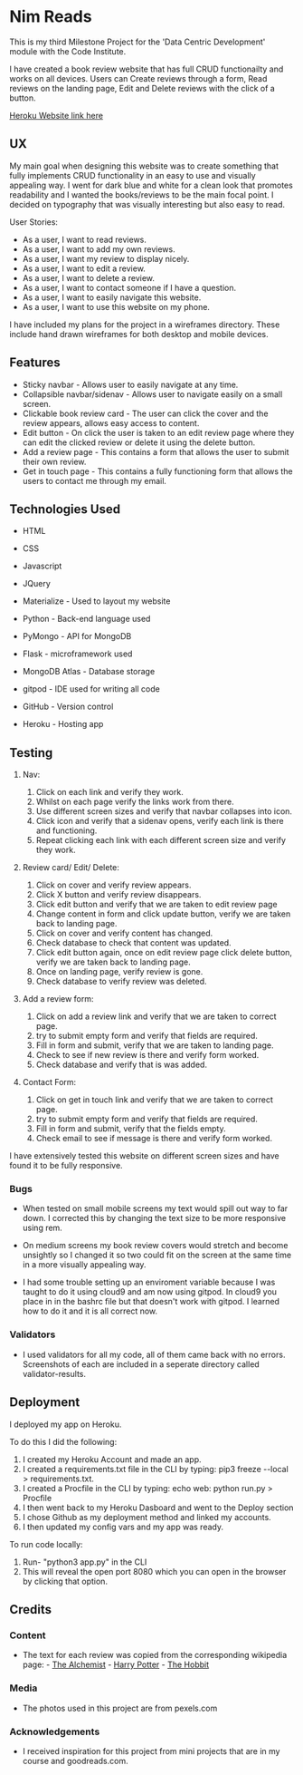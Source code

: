 # Nim Reads

This is my third Milestone Project for the 'Data Centric Development' module with the Code Institute.

I have created a book review website that has full CRUD functionailty and works on all devices. Users can Create reviews through a form, Read reviews on the landing page, Edit and Delete reviews with the click of a button.

[Heroku Website link here](https://nim-reads.herokuapp.com/) 
## UX
 
My main goal when designing this website was to create something that fully implements CRUD functionality in an easy to use and visually appealing way. I went for dark blue and white for a clean look that promotes readability and I wanted the books/reviews to be the main focal point. I decided on typography that was visually interesting but also easy to read.   

User Stories:
- As a user, I want to read reviews.
- As a user, I want to add my own reviews.
- As a user, I want my review to display nicely.
- As a user, I want to edit a review.
- As a user, I want to delete a review.
- As a user, I want to contact someone if I have a question.
- As a user, I want to easily navigate this website.
- As a user, I want to use this website on my phone. 


I have included my plans for the project in a wireframes directory. These include hand drawn wireframes for both desktop and mobile devices.

## Features
 
- Sticky navbar - Allows user to easily navigate at any time.
- Collapsible navbar/sidenav - Allows user to navigate easily on a small screen.
- Clickable book review card - The user can click the cover and the review appears, allows easy access to content.
- Edit button - On click the user is taken to an edit review page where they can edit the clicked review or delete it using the delete button.
- Add a review page - This contains a form that allows the user to submit their own review.
- Get in touch page - This contains a fully functioning form that allows the users to contact me through my email.

## Technologies Used


- HTML
- CSS
- Javascript
- JQuery
- Materialize - Used to layout my website

- Python - Back-end language used
- PyMongo - API for MongoDB
- Flask - microframework used

- MongoDB Atlas - Database storage

- gitpod - IDE used for writing all code
- GitHub - Version control
- Heroku - Hosting app

## Testing

1. Nav:
   1. Click on each link and verify they work.
   2. Whilst on each page verify the links work from there.
   3. Use different screen sizes and verify that navbar collapses into icon.
   4. Click icon and verify that a sidenav opens, verify each link is there and functioning.
   4. Repeat clicking each link with each different screen size and verify they work. 

2. Review card/ Edit/ Delete:
    1. Click on cover and verify review appears.
    2. Click X button and verify review disappears.
    3. Click edit button and verify that we are taken to edit review page 
    4. Change content in form and click update button, verify we are taken back to landing page.
    5. Click on cover and verify content has changed.
    6. Check database to check that content was updated.
    7. Click edit button again, once on edit review page click delete button, verify we are taken back to landing page.
    8. Once on landing page, verify review is gone.
    9. Check database to verify review was deleted.

3. Add a review form:
   1. Click on add a review link and verify that we are taken to correct page.
   2. try to submit empty form and verify that fields are required.
   3. Fill in form and submit, verify that we are taken to landing page.
   4. Check to see if new review is there and verify form worked.
   5. Check database and verify that is was added.

4. Contact Form:
   1. Click on get in touch link and verify that we are taken to correct page.
   2. try to submit empty form and verify that fields are required.
   3. Fill in form and submit, verify that the fields empty.
   4. Check email to see if message is there and verify form worked.

I have extensively tested this website on different screen sizes and have found it to be fully responsive.



  ### Bugs

  - When tested on small mobile screens my text would spill out way to far down. I corrected this by changing the text size to be more responsive using rem.
  - On medium screens my book review covers would stretch and become unsightly so I changed it so two could fit on the screen at the same time in a more visually appealing way. 

  - I had some trouble setting up an enviroment variable because I was taught to do it using cloud9 and am now using gitpod. In cloud9 you place in in the bashrc file but that doesn't work with gitpod. I learned how to do it and it is all correct now.  


### Validators

  - I used validators for all my code, all of them came back with no errors. Screenshots of each are included in a seperate directory called validator-results.


## Deployment

I deployed my app on Heroku.

To do this I did the following:

1. I created my Heroku Account and made an app.
2. I created a requirements.txt file in the CLI by typing: pip3 freeze --local > requirements.txt.
3. I created a Procfile in the CLI by typing: echo web: python run.py > Procfile
4. I then went back to my Heroku Dasboard and went to the Deploy section
5. I chose Github as my deployment method and linked my accounts.
6. I then updated my config vars and my app was ready.


To run code locally:

1. Run- "python3 app.py" in the CLI 
2. This will reveal the open port 8080 which you can open in the browser by clicking that option. 

## Credits

### Content
- The text for each review was copied from the corresponding wikipedia page:
            - [The Alchemist](https://en.wikipedia.org/wiki/The_Alchemist_(novel))
            - [Harry Potter](https://en.wikipedia.org/wiki/Harry_Potter_and_the_Philosopher%27s_Stone)
            - [The Hobbit](https://en.wikipedia.org/wiki/The_Hobbit)

### Media
- The photos used in this project are from pexels.com

### Acknowledgements

- I received inspiration for this project from mini projects that are in my course and goodreads.com.
